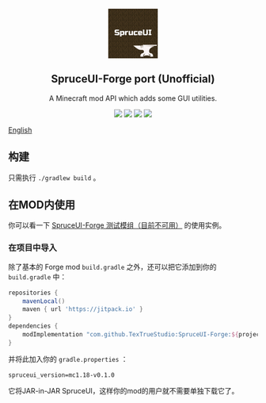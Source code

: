 <p align="center">
 <img width="100px" src="src/main/resources/icon.png" align="center" alt="SpruceUI-Forge port(Unofficial) Logo" />
 <h2 align="center">SpruceUI-Forge port (Unofficial)</h2>
 <p align="center">A Minecraft mod API which adds some GUI utilities.</p>
 <p align="center">
    <a title="Java 17" target="_blank"><img src="https://img.shields.io/badge/language-Java%2017-9B599A.svg?style=flat-square"></a>
    <a title="GitHub license" target="_blank" href="https://github.com/TexTrueStudio/SpruceUI/blob/ef21df009c38b34435a1b8e91c9b7a17f27cd5c3/LICENSE"><img src="https://img.shields.io/github/license/LambdAurora/SpruceUI?style=flat-square"></a>
    <a title="Environment: Client" target="_blank"><img src="https://img.shields.io/badge/environment-client-1976d2?style=flat-square"></a>
    <a title="Mod loader: Forge" target="_blank"><img src="https://img.shields.io/badge/Modloader-Forge-blue?style=flat-square"></a>
</p>

[English](README.md)

## 构建

只需执行 `./gradlew build` 。

## 在MOD内使用

你可以看一下 [SpruceUI-Forge 测试模组（目前不可用）](https://github.com/LambdAurora/SpruceUI/tree/1.16/src/testmod) 的使用实例。

### 在项目中导入

除了基本的 Forge mod `build.gradle` 之外，还可以把它添加到你的 `build.gradle` 中：

```groovy
repositories {
    mavenLocal()
    maven { url 'https://jitpack.io' }
}
dependencies {
    modImplementation "com.github.TexTrueStudio:SpruceUI-Forge:${project.spruceui_version}"
}
```

并将此加入你的 `gradle.properties` ：

```properties
spruceui_version=mc1.18-v0.1.0
```

它将JAR-in-JAR SpruceUI，这样你的mod的用户就不需要单独下载它了。